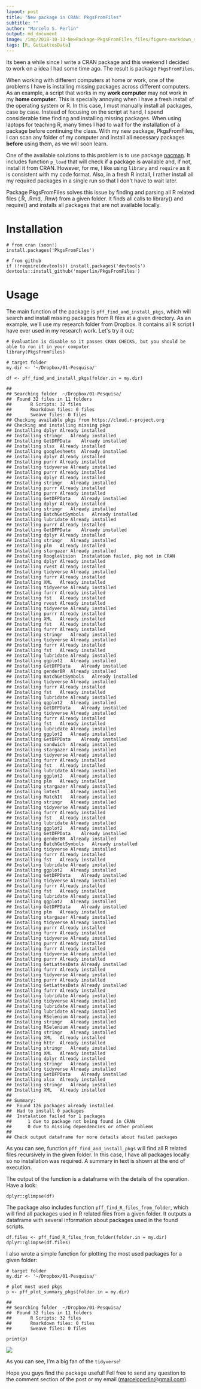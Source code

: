 ```yaml
---
layout: post
title: "New package in CRAN: PkgsFromFiles"
subtitle: ""
author: "Marcelo S. Perlin"
output: md_document
image: /img/2018-10-13-NewPackage-PkgsFromFiles_files/figure-markdown_strict/unnamed-chunk-5-1.png
tags: [R, GetLattesData]
---
```


Its been a while since I write a CRAN package and this weekend I decided
to work on a idea I had some time ago. The result is package
`PkgsFromFiles`.

When working with different computers at home or work, one of the
problems I have is installing missing packages across different
computers. As an example, a script that works in my **work computer** may
not work in my **home computer**. This is specially annoying when I have a
fresh install of the operating system or R. In this case, I must
manually install all packages, case by case. Instead of focusing on the
script at hand, I spend considerable time finding and installing missing
packages. When using laptops for teaching R, many times I had to wait
for the installation of a package before continuing the class. With my
new package, PkgsFromFiles, I can scan any folder of my computer and
install all necessary packages **before** using them, as we will soon
learn.

One of the available solutions to this problem is to use package
[pacman](https://CRAN.R-project.org/package=pacman). It includes
function `p_load` that will check if a package is available and, if not,
install it from CRAN. However, for me, I like using `library` and
`require` as it is consistent with my code format. Also, in a fresh R
install, I rather install all my required packages in a single run so
that I don't have to wait later.

Package PkgsFromFiles solves this issue by finding and parsing all R
related files (.R, .Rmd, .Rnw) from a given folder. It finds all calls
to library() and require() and installs all packages that are not
available locally.

Installation
============

    # from cran (soon!)
    install.packages('PkgsFromFiles')

    # from github
    if (!require(devtools)) install.packages('devtools')
    devtools::install_github('msperlin/PkgsFromFiles')

Usage
=====

The main function of the package is `pff_find_and_install_pkgs`, which
will search and install missing packages from R files at a given
directory. As an example, we'll use my research folder from Dropbox. It
contains all R script I have ever used in my research work. Let's try it
out:

    # Evaluation is disable so it passes CRAN CHECKS, but you should be able to run it in your computer
    library(PkgsFromFiles)

    # target folder
    my.dir <- '~/Dropbox/01-Pesquisa/'

    df <- pff_find_and_install_pkgs(folder.in = my.dir)

    ## 
    ## Searching folder  ~/Dropbox/01-Pesquisa/
    ##  Found 32 files in 11 folders
    ##       R Scripts: 32 files
    ##       Rmarkdown files: 0 files
    ##       Sweave files: 0 files
    ## Checking available pkgs from https://cloud.r-project.org
    ## Checking and installing missing pkgs
    ## Installing dplyr Already installed
    ## Installing stringr   Already installed
    ## Installing GetDFPData    Already installed
    ## Installing xlsx  Already installed
    ## Installing googlesheets  Already installed
    ## Installing dplyr Already installed
    ## Installing purrr Already installed
    ## Installing tidyverse Already installed
    ## Installing purrr Already installed
    ## Installing dplyr Already installed
    ## Installing stringr   Already installed
    ## Installing purrr Already installed
    ## Installing purrr Already installed
    ## Installing GetDFPData    Already installed
    ## Installing dplyr Already installed
    ## Installing stringr   Already installed
    ## Installing BatchGetSymbols   Already installed
    ## Installing lubridate Already installed
    ## Installing purrr Already installed
    ## Installing GetDFPData    Already installed
    ## Installing dplyr Already installed
    ## Installing stringr   Already installed
    ## Installing plm   Already installed
    ## Installing stargazer Already installed
    ## Installing RoogleVision  Instalation failed, pkg not in CRAN
    ## Installing dplyr Already installed
    ## Installing rvest Already installed
    ## Installing tidyverse Already installed
    ## Installing furrr Already installed
    ## Installing XML   Already installed
    ## Installing tidyverse Already installed
    ## Installing furrr Already installed
    ## Installing fst   Already installed
    ## Installing rvest Already installed
    ## Installing tidyverse Already installed
    ## Installing purrr Already installed
    ## Installing XML   Already installed
    ## Installing fst   Already installed
    ## Installing furrr Already installed
    ## Installing stringr   Already installed
    ## Installing tidyverse Already installed
    ## Installing furrr Already installed
    ## Installing fst   Already installed
    ## Installing lubridate Already installed
    ## Installing ggplot2   Already installed
    ## Installing GetDFPData    Already installed
    ## Installing genderBR  Already installed
    ## Installing BatchGetSymbols   Already installed
    ## Installing tidyverse Already installed
    ## Installing furrr Already installed
    ## Installing fst   Already installed
    ## Installing lubridate Already installed
    ## Installing ggplot2   Already installed
    ## Installing GetDFPData    Already installed
    ## Installing tidyverse Already installed
    ## Installing furrr Already installed
    ## Installing fst   Already installed
    ## Installing lubridate Already installed
    ## Installing ggplot2   Already installed
    ## Installing GetDFPData    Already installed
    ## Installing sandwich  Already installed
    ## Installing stargazer Already installed
    ## Installing tidyverse Already installed
    ## Installing furrr Already installed
    ## Installing fst   Already installed
    ## Installing lubridate Already installed
    ## Installing ggplot2   Already installed
    ## Installing plm   Already installed
    ## Installing stargazer Already installed
    ## Installing lmtest    Already installed
    ## Installing MatchIt   Already installed
    ## Installing stringr   Already installed
    ## Installing tidyverse Already installed
    ## Installing furrr Already installed
    ## Installing fst   Already installed
    ## Installing lubridate Already installed
    ## Installing ggplot2   Already installed
    ## Installing GetDFPData    Already installed
    ## Installing genderBR  Already installed
    ## Installing BatchGetSymbols   Already installed
    ## Installing tidyverse Already installed
    ## Installing furrr Already installed
    ## Installing fst   Already installed
    ## Installing lubridate Already installed
    ## Installing ggplot2   Already installed
    ## Installing GetDFPData    Already installed
    ## Installing tidyverse Already installed
    ## Installing furrr Already installed
    ## Installing fst   Already installed
    ## Installing lubridate Already installed
    ## Installing ggplot2   Already installed
    ## Installing GetDFPData    Already installed
    ## Installing plm   Already installed
    ## Installing stargazer Already installed
    ## Installing tidyverse Already installed
    ## Installing purrr Already installed
    ## Installing furrr Already installed
    ## Installing tidyverse Already installed
    ## Installing purrr Already installed
    ## Installing furrr Already installed
    ## Installing tidyverse Already installed
    ## Installing purrr Already installed
    ## Installing GetLattesData Already installed
    ## Installing furrr Already installed
    ## Installing tidyverse Already installed
    ## Installing purrr Already installed
    ## Installing GetLattesData Already installed
    ## Installing furrr Already installed
    ## Installing lubridate Already installed
    ## Installing tidyverse Already installed
    ## Installing lubridate Already installed
    ## Installing lubridate Already installed
    ## Installing RSelenium Already installed
    ## Installing stringr   Already installed
    ## Installing RSelenium Already installed
    ## Installing stringr   Already installed
    ## Installing XML   Already installed
    ## Installing httr  Already installed
    ## Installing stringr   Already installed
    ## Installing XML   Already installed
    ## Installing dplyr Already installed
    ## Installing stringr   Already installed
    ## Installing tidyverse Already installed
    ## Installing GetDFPData    Already installed
    ## Installing xlsx  Already installed
    ## Installing stringr   Already installed
    ## Installing XML   Already installed
    ## 
    ## Summary:
    ##  Found 126 packages already installed
    ##  Had to install 0 packages
    ##  Instalation failed for 1 packages
    ##      1 due to package not being found in CRAN
    ##      0 due to missing dependencies or other problems
    ## 
    ## Check output dataframe for more details about failed packages

As you can see, function `pff_find_and_install_pkgs` will find all R
related files recursively in the given folder. In this case, I have all
packages locally so no installation was required. A summary in text is
shown at the end of execution.

The output of the function is a dataframe with the details of the
operation. Have a look:

    dplyr::glimpse(df)

The package also includes function `pff_find_R_files_from_folder`, which
will find all packages used in R related files from a given folder. It
outputs a dataframe with several information about packages used in the
found scripts.

    df.files <- pff_find_R_files_from_folder(folder.in = my.dir)
    dplyr::glimpse(df.files)

I also wrote a simple function for plotting the most used packages for a
given folder:

    # target folder
    my.dir <- '~/Dropbox/01-Pesquisa/'

    # plot most used pkgs
    p <- pff_plot_summary_pkgs(folder.in = my.dir)

    ## 
    ## Searching folder  ~/Dropbox/01-Pesquisa/
    ##  Found 32 files in 11 folders
    ##       R Scripts: 32 files
    ##       Rmarkdown files: 0 files
    ##       Sweave files: 0 files

    print(p)

![](/img/2018-10-13-NewPackage-PkgsFromFiles_files/figure-markdown_strict/unnamed-chunk-5-1.png)

As you can see, I'm a big fan of the `tidyverse`!

Hope you guys find the package useful! Fell free to send any question to
the comment section of the post or my email (<marceloperlin@gmail.com>).
